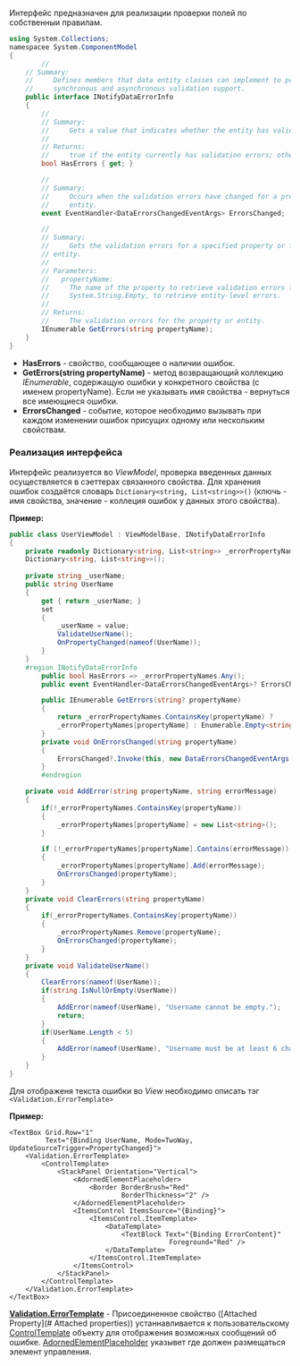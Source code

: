 Интерфейс предназначен для реализации проверки полей по собственныи правилам.

```cs
using System.Collections;
namespacee System.ComponentModel
{
	    //
    // Summary:
    //     Defines members that data entity classes can implement to provide custom  
    //     synchronous and asynchronous validation support.
    public interface INotifyDataErrorInfo
    {
        //
        // Summary:
        //     Gets a value that indicates whether the entity has validation errors.
        //
        // Returns:
        //     true if the entity currently has validation errors; otherwise, false.
        bool HasErrors { get; }

        //
        // Summary:
        //     Occurs when the validation errors have changed for a property or for the  
        //     entity.
        event EventHandler<DataErrorsChangedEventArgs> ErrorsChanged;

        //
        // Summary:
        //     Gets the validation errors for a specified property or for the entire   
        // entity.
        //
        // Parameters:
        //   propertyName:
        //     The name of the property to retrieve validation errors for; or null or   
        //     System.String.Empty, to retrieve entity-level errors.
        //
        // Returns:
        //     The validation errors for the property or entity.
        IEnumerable GetErrors(string propertyName);
    }
}
```

- **HasErrors** - свойство, сообщающее о наличии ошибок.
- **GetErrors(string propertyName)** - метод возвращающий коллекцию _IEnumerable_, содержащую ошибки у конкретного свойства (с именем propertyName). Если не указывать имя свойства - вернуться все имеющиеся ошибки.
- **ErrorsChanged** - событие, которое необходимо вызывать при каждом изменении ошибок присущих одному или нескольким свойствам.


### Реализация интерфейса
Интерфейс реализуется во *ViewModel*, проверка введенных данных осуществляется в сэеттерах связанного свойства.
Для хранения ошибок создаётся словарь `Dictionary<string, List<string>>()` (ключь - имя свойства, значение - коллеция ошибок у данных этого свойства).


**Пример:**

```cs
public class UserViewModel : ViewModelBase, INotifyDataErrorInfo
{
	private readonly Dictionary<string, List<string>> _errorPropertyNames = new  
	Dictionary<string, List<string>>();
	
	private string _userName;
	public string UserName
	{
		get { return _userName; }
		set
		{
			_userName = value;
			ValidateUserName();
			OnPropertyChanged(nameof(UserName));
		}
	}
	#region INotifyDataErrorInfo
		public bool HasErrors => _errorPropertyNames.Any();
		public event EventHandler<DataErrorsChangedEventArgs>? ErrorsChanged;

		public IEnumerable GetErrors(string? propertyName)
		{
			return _errorPropertyNames.ContainsKey(propertyName) ?
			_errorPropertyNames[propertyName] : Enumerable.Empty<string>();
		}
		private void OnErrorsChanged(string propertyName)
		{
			ErrorsChanged?.Invoke(this, new DataErrorsChangedEventArgs(propertyName));
		}
		#endregion

	private void AddError(string propertyName, string errorMessage)
	{
		if(!_errorPropertyNames.ContainsKey(propertyName))
		{
			_errorPropertyNames[propertyName] = new List<string>();
		}

		if (!_errorPropertyNames[propertyName].Contains(errorMessage))
		{
			_errorPropertyNames[propertyName].Add(errorMessage);
			OnErrorsChanged(propertyName);
		}
	}
	private void ClearErrors(string propertyName)
	{
		if(_errorPropertyNames.ContainsKey(propertyName))
		{
			_errorPropertyNames.Remove(propertyName);
			OnErrorsChanged(propertyName);
		}
	}
	private void ValidateUserName()
	{
		ClearErrors(nameof(UserName));
		if(string.IsNullOrEmpty(UserName))
		{
			AddError(nameof(UserName), "Username cannot be empty.");
			return;
		}
		if(UserName.Length < 5)
		{
			AddError(nameof(UserName), "Username must be at least 6 character long.");
		}
	}
}
```

Для отображеня текста ошибки во *View* необходимо описать тэг `<Validation.ErrorTemplate>`

**Пример:**
```xaml
<TextBox Grid.Row="1"
		 Text="{Binding UserName, Mode=TwoWay, UpdateSourceTrigger=PropertyChanged}">
	<Validation.ErrorTemplate>
		<ControlTemplate>
			<StackPanel Orientation="Vertical">
				<AdornedElementPlaceholder>
					<Border BorderBrush="Red"
							BorderThickness="2" />
				</AdornedElementPlaceholder>
				<ItemsControl ItemsSource="{Binding}">
					<ItemsControl.ItemTemplate>
						<DataTemplate>
							<TextBlock Text="{Binding ErrorContent}"
									    Foreground="Red" />
						</DataTemplate>
					</ItemsControl.ItemTemplate>
				</ItemsControl>
			</StackPanel>
		</ControlTemplate>
	</Validation.ErrorTemplate>
</TextBox>
```

**[Validation.ErrorTemplate](Validation.ErrorTemplate)** - Присоединенное свойство ([Attached Property](# Attached properties)) устаннавливается к пользовательскому [ControlTemplate](ControlTemplate) объекту для отображения возможных сообщений об ошибке.
[AdornedElementPlaceholder](AdornedElementPlaceholder) указывет где должен размещаться элемент управления.

